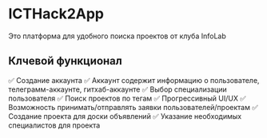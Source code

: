 # ICTHack2App
Это платформа для удобного поиска проектов от клуба InfoLab

## Клчевой функционал 
✅ Создание аккаунта 
✅ Аккаунт содержит информацию о пользователе, телеграмм-аккаунте, гитхаб-аккаунте
✅ Выбор специализации пользователя
✅ Поиск проектов по тегам
✅ Прогрессивный UI/UX
✅ Возможность принимать/отправлять заявки пользователей/проектам
✅ Создание проекта для доски объявлений
✅ Указание необходимых специалистов для проекта

